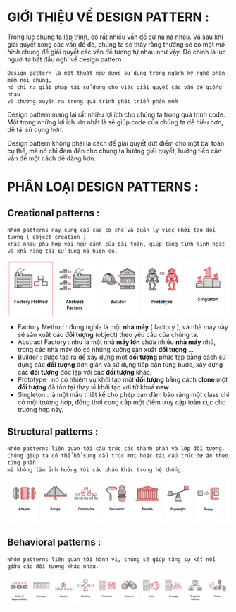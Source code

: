 # GIỚI THIỆU VỀ DESIGN PATTERN :

Trong lúc chúng ta lập trình, có rất nhiều vấn đề cứ na ná nhau. Và sau khi giải quyết xong các vấn đề đó, chúng ta sẽ thấy rằng thường sẽ có một _mô hình_ chung để giải quyết các vấn đề tương tự nhau như vậy. Đó chính là lúc người ta bắt đầu nghĩ về design pattern

    Design pattern là một thuật ngữ được sử dụng trong ngành kỹ nghệ phần mềm nói chung, 
    nó chỉ ra giải pháp tái sử dụng cho việc giải quyết các vấn đề giống nhau 
    và thường xuyên ra trong quá trình phát triển phần mềm

Design pattern mang lại rất nhiều lợi ích cho chúng ta trong quá trình code. Một trong những lợi ích lớn nhất là sẽ giúp code của chúng ta dễ hiểu hơn, dễ tái sử dụng hơn.

Design pattern không phải là cách để giải quyết dứt điểm cho một bài toán cụ thể, mà nó chỉ đem đến cho chúng ta hướng giải quyết, hướng tiếp cận vấn đề một cách dễ dàng hơn.

# PHÂN LOẠI DESIGN PATTERNS :

## Creational patterns : 
    
    Nhóm patterns này cung cấp các cơ chế và quản lý việc khởi tạo đối tượng ( object creation ) 
    khác nhau phù hợp với ngữ cảnh của bài toán, giúp tăng tính linh hoạt và khả năng tái sử dụng mã hiện có.

![Creational-patterns.png](https://github.com/mana147/JavaScript/blob/main/js-advance/img/Creational-patterns.png?raw=true)

- Factory Method : đúng nghĩa là một **nhà máy** ( factory ), và nhà máy này sẽ sản xuất các **đối tượng** (object) theo yêu cầu của chúng ta.
- Abstract Factory : như là một nhà **máy lớn** chứa nhiều **nhà máy** nhỏ, trong các nhà máy đó có những xưởng sản xuất **đối tượng** ...
- Builder : được tạo ra để xây dựng một **đối tượng** phức tạp bằng cách sử dụng các **đối tượng** đơn giản và sử dụng tiếp cận từng bước, xây dựng các **đối tượng** đôc lập với các **đối tượng** khác.
- Prototype : nó có nhiệm vụ khởi tạo một **đối tượng** bằng cách **clone** một **đối tượng** đã tồn tại thay vì khởi tạo với từ khoá **new** .  
- Singleton : là một mẫu thiết kế cho phép bạn đảm bảo rằng một class chỉ có một trường hợp, đồng thời cung cấp một điểm truy cập toàn cục cho trường hợp này.

## Structural patterns :

    Nhóm patterns liên quan tới cấu trúc các thành phần và lớp đối tượng. 
    Chúng giúp ta có thể bổ sung cấu trúc mới hoặc tái cấu trúc dự án theo từng phần 
    mà không làm ảnh hưởng tới các phần khác trong hệ thống.

![Structural-pattern.png](https://github.com/mana147/JavaScript/blob/main/js-advance/img/Structural-pattern.png?raw=true)

## Behavioral patterns : 

    Nhóm patterns liên quan tới hành vi, chúng sẽ giúp tăng sự kết nối giữa các đối tượng khác nhau.

![Behavioral-patterns.png](https://github.com/mana147/JavaScript/blob/main/js-advance/img/Behavioral-patterns.png?raw=true)